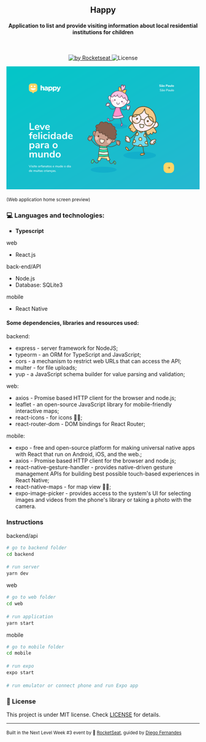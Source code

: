 <h2 align="center"> Happy</h2>
<h4 align="center">Application to list and provide visiting information about local residential institutions for children </h4>
<br>

<p align="center">
  <a href="https://rocketseat.com.br">
    <img alt="by Rocketseat" src="https://img.shields.io/badge/by-Rocketseat-!9CF?color=9CF">
  </a>
  <img alt="License" src="https://img.shields.io/badge/license-MIT-%21A7DF1E?color=yellow">
</p>

![Screen](.github/homescreen-web.png)

<small>
  (Web application home screen preview)
</small>

<br>

 ### :computer: Languages and technologies:
  <ul style="list-style-type:square;">
  <li><b>Typescript</b></li>
  </ul>
  web<ul style="list-style-type:disc;">
  <li>React.js</li>
  </ul> 
  back-end/API<ul style="list-style-type:disc;">
  <li>Node.js</li>  
  <li>Database:
  SQLite3</li>
  </ul>
  mobile<ul style="list-style-type:disc;">
  <li>React Native</li>
  </ul>
  <h4>Some dependencies, libraries and resources used:</h4>
  backend:
  <ul style="list-style-type:disc;">
  <li>express - server framework for NodeJS;</li>
  <li>typeorm - an ORM for TypeScript and JavaScript;</li>
  <li>cors - a mechanism to restrict web URLs that can access the API;</li>
  <li>multer - for file uploads; </li>
  <li>yup - a JavaScript schema builder for value parsing and validation; </li>
  </ul>
  web:
  <ul style="list-style-type:disc;">
  <li>axios - Promise based HTTP client for the browser and node.js;</li>
  <li>leaflet - an open-source JavaScript library for mobile-friendly interactive maps;</li>
  <li>react-icons - for icons 🤷‍♂️;</li>
  <li>react-router-dom - DOM bindings for React Router; </li>
  </ul>
  mobile:
  <ul style="list-style-type:disc;">
  <li>expo - free and open-source platform for making universal native apps with React that run on Android, iOS, and the web.;</li>
  <li>axios - Promise based HTTP client for the browser and node.js;</li>
  <li>react-native-gesture-handler - provides native-driven gesture management APIs for building best possible touch-based experiences in React Native;</li>
  <li>react-native-maps - for map view 🤷‍♂️;</li>
  <li>expo-image-picker - provides access to the system's UI for selecting images and videos from the phone's library or taking a photo with the camera.</li>
  </ul>
  
### Instructions
  backend/api
  ```bash
  # go to backend folder
  cd backend
  
  # run server
  yarn dev
  ```
  web
  ```bash
  # go to web folder
  cd web
  
  # run application
  yarn start
  ```
  mobile
  ```bash
  # go to mobile folder
  cd mobile
  
  # run expo
  expo start
  
  # run emulator or connect phone and run Expo app
  ```

### :memo: License
  This project is under MIT license. Check [LICENSE](LICENSE.md) for details.
<br><hr><small>
  Built in the Next Level Week #3 event by :rocket: [RocketSeat](https://rocketseat.com.br/), guided by [Diego Fernandes](https://github.com/diego3g)
  </small>
